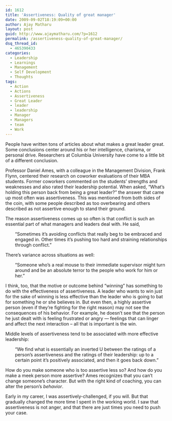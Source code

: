 ```yaml
---
id: 1612
title: 'Assertiveness: Quality of great manager'
date: 2009-09-02T18:19:09+00:00
author: Ajay Matharu
layout: post
guid: http://www.ajaymatharu.com/?p=1612
permalink: /assertiveness-quality-of-great-manager/
dsq_thread_id:
  - 465390433
categories:
  - Leadership
  - Learnings
  - Management
  - Self Development
  - Thoughts
tags:
  - Action
  - Actions
  - Assertiveness
  - Great Leader
  - leader
  - leadership
  - Manager
  - Managers
  - team
  - Work
---
```

People have written tons of articles about what makes a great leader great. Some conclusions center around his or her intelligence, charisma, or personal drive. Researchers at Columbia University have come to a little bit of a different conclusion.

Professor Daniel Ames, with a colleague in the Management Division, Frank Flynn, centered their research on coworker evaluations of their MBA students. Former coworkers commented on the students’ strengths and weaknesses and also rated their leadership potential. When asked, “What’s holding this person back from being a great leader?” the answer that came up most often was assertiveness. This was mentioned from both sides of the coin, with some people described as too overbearing and others described as not assertive enough to stand their ground.

The reason assertiveness comes up so often is that conflict is such an essential part of what managers and leaders deal with. He said,

<p style="padding-left: 30px;">
  “Sometimes it’s avoiding conflicts that really beg to be embraced and engaged in. Other times it’s pushing too hard and straining relationships through conflict.”
</p>

There’s variance across situations as well:

<p style="padding-left: 30px;">
  “Someone who’s a real mouse to their immediate supervisor might turn around and be an absolute terror to the people who work for him or her.”
</p>

I think, too, that the motive or outcome behind “winning” has something to do with the effectiveness of assertiveness. A leader who wants to win just for the sake of winning is less effective than the leader who is going to bat for something he or she believes in. But even then, a highly assertive person (even if they’re fighting for the right reason) may not see the consequences of his behavior. For example, he doesn’t see that the person he just dealt with is feeling frustrated or angry — feelings that can linger and affect the next interaction – all that is important is the win.

Middle levels of assertiveness tend to be associated with more effective leadership:

<p style="padding-left: 30px;">
  “We find what is essentially an inverted U between the ratings of a person’s assertiveness and the ratings of their leadership: up to a certain point it’s positively associated, and then it goes back down.”
</p>

How do you make someone who is too assertive less so? And how do you make a meek person more assertive? Ames recognizes that you can’t change someone’s character. But with the right kind of coaching, you can alter the person’s _behavior_.

Early in my career, I was assertively-challenged, if you will. But that gradually changed the more time I spent in the working world. I saw that assertiveness is not anger, and that there are just times you need to push your case.